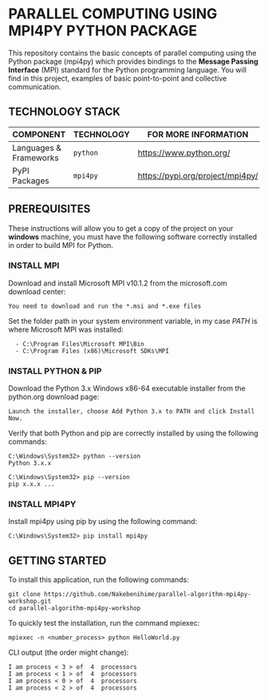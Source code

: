 # PARALLEL COMPUTING USING MPI4PY PYTHON PACKAGE
This repository contains the basic concepts of parallel computing using the Python package (mpi4py) which provides bindings to the **Message Passing
Interface** (MPI) standard for the Python programming language. You will find in this project, examples of basic point-to-point and collective communication.

## TECHNOLOGY STACK
COMPONENT              | TECHNOLOGY     | FOR MORE INFORMATION
---                    | ---            |---
Languages & Frameworks | `python`       | https://www.python.org/
PyPI Packages          | `mpi4py`       | https://pypi.org/project/mpi4py/

## PREREQUISITES
These instructions will allow you to get a copy of the project on your **windows** machine, you must have the following software correctly installed in order to build MPI for Python.

### INSTALL MPI
Download and install Microsoft MPI v10.1.2 from the microsoft.com download center:
```
You need to download and run the *.msi and *.exe files
```
Set the folder path in your system environment variable, in my case $PATH$ is where Microsoft MPI was installed:
```
  - C:\Program Files\Microsoft MPI\Bin
  - C:\Program Files (x86)\Microsoft SDKs\MPI
```
### INSTALL PYTHON & PIP
Download the Python 3.x Windows x86-64 executable installer from the python.org download page:
```
Launch the installer, choose Add Python 3.x to PATH and click Install Now.
```
Verify that both Python and pip are correctly installed by using the following commands:
```
C:\Windows\System32> python --version
Python 3.x.x
```
```
C:\Windows\System32> pip --version
pip x.x.x ...
```
### INSTALL MPI4PY
Install mpi4py using pip by using the following command:
```
C:\Windows\System32> pip install mpi4py
```
## GETTING STARTED
To install this application, run the following commands:
```
git clone https://github.com/Nakebenihime/parallel-algorithm-mpi4py-workshop.git
cd parallel-algorithm-mpi4py-workshop
```
To quickly test the installation, run the command mpiexec:
```
mpiexec -n <number_process> python HelloWorld.py
```
CLI output (the order might change):
```
I am process < 3 > of  4  processors
I am process < 1 > of  4  processors
I am process < 0 > of  4  processors
I am process < 2 > of  4  processors
```